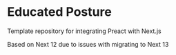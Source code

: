 # Educated Posture

Template repository for integrating Preact with Next.js

Based on Next 12 due to issues with migrating to Next 13